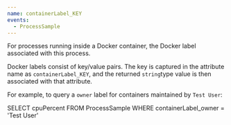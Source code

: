 ```yaml
---
name: containerLabel_KEY
events:
  - ProcessSample
---
```


For processes running inside a Docker container, the Docker label associated with this process.

Docker labels consist of key/value pairs. The key is captured in the attribute name as `containerLabel_KEY`, and the returned `string`type value is then associated with that attribute.

For example, to query a `owner` label for containers maintained by `Test User`:

SELECT cpuPercent FROM ProcessSample WHERE containerLabel\_owner = 'Test User'